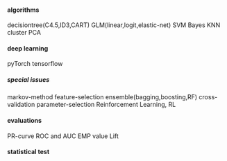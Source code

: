 #### algorithms
decisiontree(C4.5,ID3,CART)
GLM(linear,logit,elastic-net)
SVM
Bayes
KNN
cluster
PCA

#### deep learning
pyTorch
tensorflow

##### special issues
markov-method
feature-selection
ensemble(bagging,boosting,RF)
cross-validation
parameter-selection
Reinforcement Learning, RL

#### evaluations
PR-curve
ROC and AUC
EMP value
Lift

#### statistical test
